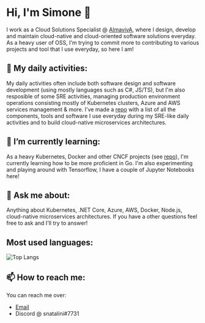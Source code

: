 # Hi, I'm Simone 👋
I work as a Cloud Solutions Specialist @ [AlmavivA](https://www.almaviva.it/en_GB), where I design, develop and maintain cloud-native and cloud-oriented software solutions everyday. <br/>
As a heavy user of OSS, I'm trying to commit more to contributing to various projects and tool that I use everyday, so here I am! <br/>

## 🏢 My daily activities:
My daily activities often include both software design and software development (using mostly languages such as C#, JS/TS), but I'm also resposible of some SRE activities, managing production environment operations consisting mostly of Kubernetes clusters, Azure and AWS services management & more. 
I've made a [repo](https://github.com/nataz77/awesome-k8s) with a list of all the components, tools and software I use everyday during my SRE-like daily activities and to build cloud-native microservices architectures.

## 🌱 I’m currently learning:
As a heavy Kubernetes, Docker and other CNCF projects (see [repo](https://github.com/nataz77/awesome-k8s)), I'm currently learning how to be more proficient in Go.
I'm also experimenting and playing around with Tensorflow, I have a couple of Jupyter Notebooks here!

## 💬 Ask me about:
Anything about Kubernetes, .NET Core, Azure, AWS, Docker, Node.js, cloud-native microservices architectures. If you have a other questions feel free to ask and I'll try to answer!

## Most used languages:
![Top Langs](https://github-readme-stats.vercel.app/api/top-langs/?username=nataz77&layout=compact)

## 📫 How to reach me:
You can reach me over:
- [Email](mailto://natalinis@outlook.com)
- Discord @ snatalini#7731

<!--
**nataz77/nataz77** is a ✨ _special_ ✨ repository because its `README.md` (this file) appears on your GitHub profile.

Here are some ideas to get you started:

- 🔭 I’m currently working on ...
- 🌱 I’m currently learning ...
- 👯 I’m looking to collaborate on ...
- 🤔 I’m looking for help with ...
- 💬 Ask me about ...
- 📫 How to reach me: ...
- 😄 Pronouns: ...
- ⚡ Fun fact: ...
-->
